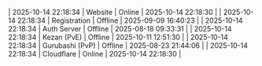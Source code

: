 | 2025-10-14 22:18:34 | Website | Online | 2025-10-14 22:18:30 |
| 2025-10-14 22:18:34 | Registration | Offline | 2025-09-09 16:40:23 |
| 2025-10-14 22:18:34 | Auth Server | Offline | 2025-08-18 09:33:31 |
| 2025-10-14 22:18:34 | Kezan (PvE) | Offline | 2025-10-11 12:51:30 |
| 2025-10-14 22:18:34 | Gurubashi (PvP) | Offline | 2025-08-23 21:44:06 |
| 2025-10-14 22:18:34 | Cloudflare | Online | 2025-10-14 22:18:30 |
